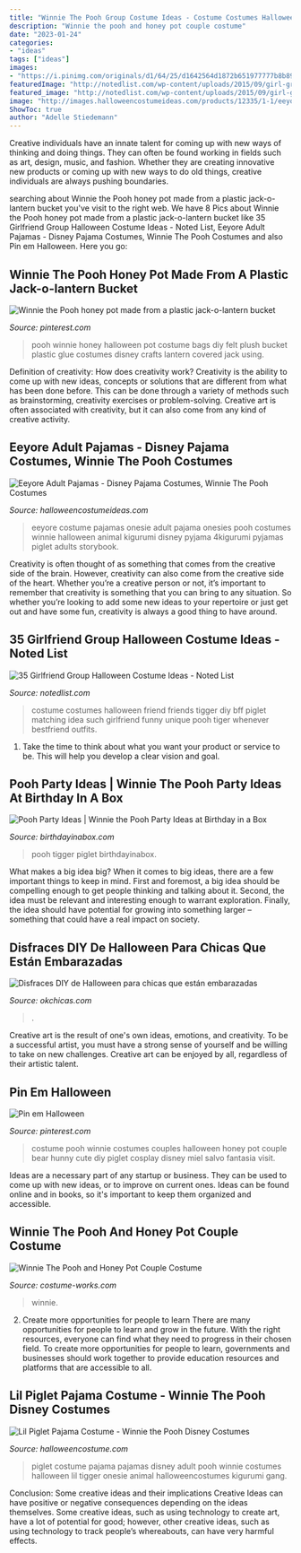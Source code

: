 ```yaml
---
title: "Winnie The Pooh Group Costume Ideas - Costume Costumes Halloween Friend Friends Tigger Diy Bff Piglet Matching Idea Such Girlfriend Funny Unique Pooh Tiger Whenever Bestfriend Outfits"
description: "Winnie the pooh and honey pot couple costume"
date: "2023-01-24"
categories:
- "ideas"
tags: ["ideas"]
images:
- "https://i.pinimg.com/originals/d1/64/25/d1642564d1872b651977777b8b8935f8.jpg"
featuredImage: "http://notedlist.com/wp-content/uploads/2015/09/girl-group-costume-ideas/20-girl-group-costume-ideas.jpg"
featured_image: "http://notedlist.com/wp-content/uploads/2015/09/girl-group-costume-ideas/20-girl-group-costume-ideas.jpg"
image: "http://images.halloweencostumeideas.com/products/12335/1-1/eeyore-adult-pajamas.jpg"
ShowToc: true
author: "Adelle Stiedemann"
---
```



Creative individuals have an innate talent for coming up with new ways of thinking and doing things. They can often be found working in fields such as art, design, music, and fashion. Whether they are creating innovative new products or coming up with new ways to do old things, creative individuals are always pushing boundaries.

	

		
searching about Winnie the Pooh honey pot made from a plastic jack-o-lantern bucket you've visit to the right web. We have 8 Pics about Winnie the Pooh honey pot made from a plastic jack-o-lantern bucket like 35 Girlfriend Group Halloween Costume Ideas - Noted List, Eeyore Adult Pajamas - Disney Pajama Costumes, Winnie The Pooh Costumes and also Pin em Halloween. Here you go:
		
    
## Winnie The Pooh Honey Pot Made From A Plastic Jack-o-lantern Bucket

<img loading=lazy src="https://s-media-cache-ak0.pinimg.com/736x/0c/26/87/0c2687127fe1103bc4a58335fba685bd.jpg" onerror="this.onerror=null;this.src='https://tse1.mm.bing.net/th?id=OIP.7m5agbsTBIPKhIJqRhwgJAHaMm&amp;pid=15.1';" alt="Winnie the Pooh honey pot made from a plastic jack-o-lantern bucket">

_Source: pinterest.com_

>pooh winnie honey halloween pot costume bags diy felt plush bucket plastic glue costumes disney crafts lantern covered jack using. 

	

Definition of creativity: How does creativity work?
Creativity is the ability to come up with new ideas, concepts or solutions that are different from what has been done before. This can be done through a variety of methods such as brainstorming, creativity exercises or problem-solving. Creative art is often associated with creativity, but it can also come from any kind of creative activity.

    
## Eeyore Adult Pajamas - Disney Pajama Costumes, Winnie The Pooh Costumes

<img loading=lazy src="http://images.halloweencostumeideas.com/products/12335/1-1/eeyore-adult-pajamas.jpg" onerror="this.onerror=null;this.src='https://tse1.mm.bing.net/th?id=OIP.ddzLDB9WQn3hjLRsoN1mKAHaKl&amp;pid=15.1';" alt="Eeyore Adult Pajamas - Disney Pajama Costumes, Winnie The Pooh Costumes">

_Source: halloweencostumeideas.com_

>eeyore costume pajamas onesie adult pajama onesies pooh costumes winnie halloween animal kigurumi disney pyjama 4kigurumi pyjamas piglet adults storybook. 

	

Creativity is often thought of as something that comes from the creative side of the brain. However, creativity can also come from the creative side of the heart. Whether you’re a creative person or not, it’s important to remember that creativity is something that you can bring to any situation. So whether you’re looking to add some new ideas to your repertoire or just get out and have some fun, creativity is always a good thing to have around.

    
## 35 Girlfriend Group Halloween Costume Ideas - Noted List

<img loading=lazy src="http://notedlist.com/wp-content/uploads/2015/09/girl-group-costume-ideas/20-girl-group-costume-ideas.jpg" onerror="this.onerror=null;this.src='https://tse2.mm.bing.net/th?id=OIP.kAMCKaJ0MqPzPEGF68V2jAHaLH&amp;pid=15.1';" alt="35 Girlfriend Group Halloween Costume Ideas - Noted List">

_Source: notedlist.com_

>costume costumes halloween friend friends tigger diy bff piglet matching idea such girlfriend funny unique pooh tiger whenever bestfriend outfits. 

	

1. Take the time to think about what you want your product or service to be. This will help you develop a clear vision and goal.

    
## Pooh Party Ideas | Winnie The Pooh Party Ideas At Birthday In A Box

<img loading=lazy src="http://assets.birthdayinabox.com/2015/06/Pooh-Food.jpg" onerror="this.onerror=null;this.src='https://tse2.mm.bing.net/th?id=OIP.hRmmSmr470deGDkMLV34cQHaGL&amp;pid=15.1';" alt="Pooh Party Ideas | Winnie the Pooh Party Ideas at Birthday in a Box">

_Source: birthdayinabox.com_

>pooh tigger piglet birthdayinabox. 

	

What makes a big idea big?
When it comes to big ideas, there are a few important things to keep in mind. First and foremost, a big idea should be compelling enough to get people thinking and talking about it. Second, the idea must be relevant and interesting enough to warrant exploration. Finally, the idea should have potential for growing into something larger – something that could have a real impact on society.

    
## Disfraces DIY De Halloween Para Chicas Que Están Embarazadas

<img loading=lazy src="https://www.okchicas.com/wp-content/uploads/2018/10/Disfraces-para-embarazadas-1-1.jpg" onerror="this.onerror=null;this.src='https://tse4.mm.bing.net/th?id=OIP.WwdCwighJDmDY279QOf9IwHaJ5&amp;pid=15.1';" alt="Disfraces DIY de Halloween para chicas que están embarazadas">

_Source: okchicas.com_

>. 

	

Creative art is the result of one's own ideas, emotions, and creativity. To be a successful artist, you must have a strong sense of yourself and be willing to take on new challenges. Creative art can be enjoyed by all, regardless of their artistic talent.

    
## Pin Em Halloween

<img loading=lazy src="https://i.pinimg.com/originals/d1/64/25/d1642564d1872b651977777b8b8935f8.jpg" onerror="this.onerror=null;this.src='https://tse3.mm.bing.net/th?id=OIP.tr21TJMPSQwNivxZxCb8HgHaLp&amp;pid=15.1';" alt="Pin em Halloween">

_Source: pinterest.com_

>costume pooh winnie costumes couples halloween honey pot couple bear hunny cute diy piglet cosplay disney miel salvo fantasia visit. 

	

Ideas are a necessary part of any startup or business. They can be used to come up with new ideas, or to improve on current ones. Ideas can be found online and in books, so it's important to keep them organized and accessible.

    
## Winnie The Pooh And Honey Pot Couple Costume

<img loading=lazy src="https://photos.costume-works.com/full/winnie_the_pooh_and_honey_pot.jpg" onerror="this.onerror=null;this.src='https://tse2.mm.bing.net/th?id=OIP.TFEmm-GHODC7MTCWx2fnBQHaKQ&amp;pid=15.1';" alt="Winnie The Pooh and Honey Pot Couple Costume">

_Source: costume-works.com_

>winnie. 

	

2) Create more opportunities for people to learn
There are many opportunities for people to learn and grow in the future. With the right resources, everyone can find what they need to progress in their chosen field. To create more opportunities for people to learn, governments and businesses should work together to provide education resources and platforms that are accessible to all.

    
## Lil Piglet Pajama Costume - Winnie The Pooh Disney Costumes

<img loading=lazy src="http://images.halloweencostume.com/products/12333/1-1/lil-piglet-pajama-costume.jpg" onerror="this.onerror=null;this.src='https://tse3.mm.bing.net/th?id=OIP.i1imjNP-g3_aVXDUZujvNQHaKl&amp;pid=15.1';" alt="Lil Piglet Pajama Costume - Winnie the Pooh Disney Costumes">

_Source: halloweencostume.com_

>piglet costume pajama pajamas disney adult pooh winnie costumes halloween lil tigger onesie animal halloweencostumes kigurumi gang. 

	

Conclusion: Some creative ideas and their implications
Creative Ideas can have positive or negative consequences depending on the ideas themselves. Some creative ideas, such as using technology to create art, have a lot of potential for good; however, other creative ideas, such as using technology to track people’s whereabouts, can have very harmful effects.

